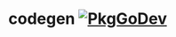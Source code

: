 # codegen [![PkgGoDev](https://pkg.go.dev/badge/github.com/gostaticanalysis/codegen)](https://pkg.go.dev/github.com/gostaticanalysis/codegen)

